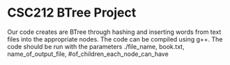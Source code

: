 # CSC212 BTree Project 

Our code creates are BTree through hashing and inserting words from text files into the appropriate nodes. The code can be compiled using g++. The code should be run with the parameters ./file_name, book.txt, name_of_output_file, #of_children_each_node_can_have
